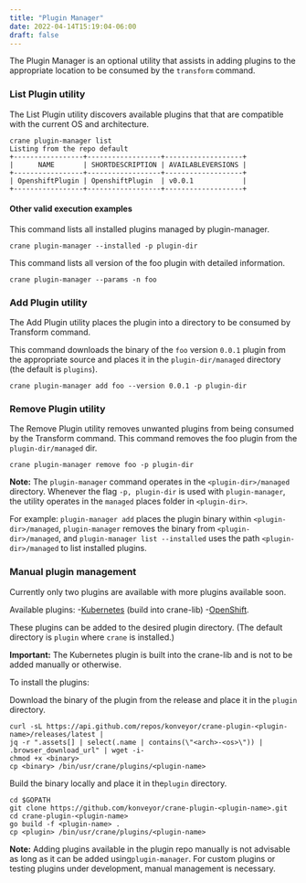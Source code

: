 ```yaml
---
title: "Plugin Manager"
date: 2022-04-14T15:19:04-06:00
draft: false
---
```


The Plugin Manager is an optional utility that assists in adding plugins to the appropriate location to be consumed by the `transform` command.

### List Plugin utility
The List Plugin utility discovers available plugins that that are compatible with the current OS and architecture.
```
crane plugin-manager list
Listing from the repo default
+-----------------+------------------+-------------------+
|      NAME       | SHORTDESCRIPTION | AVAILABLEVERSIONS |
+-----------------+------------------+-------------------+
| OpenshiftPlugin | OpenshiftPlugin  | v0.0.1            |
+-----------------+------------------+-------------------+
```
#### Other valid execution examples
This command lists all installed plugins managed by plugin-manager.
```
crane plugin-manager --installed -p plugin-dir
```
This command lists all version of the foo plugin with detailed information.

```
crane plugin-manager --params -n foo
```
### Add Plugin utility
The Add Plugin utility places the plugin into a directory to be consumed by Transform command.

This command downloads the binary of the `foo` version `0.0.1` plugin  from the appropriate source and places it in the `plugin-dir/managed` directory (the default is `plugins`).

```
crane plugin-manager add foo --version 0.0.1 -p plugin-dir
```
### Remove Plugin utility

The Remove Plugin utility removes unwanted plugins from being consumed by the Transform command.
This command removes the foo plugin from the `plugin-dir/managed` dir.
```
crane plugin-manager remove foo -p plugin-dir
```
**Note:** The `plugin-manager` command operates in the `<plugin-dir>/managed` directory.
Whenever the flag `-p, plugin-dir` is used with `plugin-manager`, the utility operates in the `managed` places folder in ``<plugin-dir>``.

For example:  `plugin-manager add` places the plugin binary within `<plugin-dir>/managed`, `plugin-manager` removes the binary from `<plugin-dir>/managed`, and `plugin-manager list --installed` uses the path `<plugin-dir>/managed` to list installed plugins.

### Manual plugin management
Currently only two plugins are available with more plugins available soon.

Available plugins:
-[Kubernetes](https://github.com/konveyor/crane-lib/tree/main/transform/kubernetes) (build into crane-lib)
-[OpenShift](https://github.com/konveyor/crane-plugin-openshift).

These plugins can be added to the desired plugin directory. (The default directory is `plugin` where `crane` is installed.)

**Important:** The Kubernetes plugin is built into the crane-lib and is not to be added manually or otherwise.

To install the plugins:

Download the binary of the plugin from the release and place it in the `plugin` directory.
```
curl -sL https://api.github.com/repos/konveyor/crane-plugin-<plugin-name>/releases/latest |
jq -r ".assets[] | select(.name | contains(\"<arch>-<os>\")) | .browser_download_url" | wget -i-
chmod +x <binary>
cp <binary> /bin/usr/crane/plugins/<plugin-name>
```
Build the binary locally and place it in the`plugin` directory.
```
cd $GOPATH
git clone https://github.com/konveyor/crane-plugin-<plugin-name>.git
cd crane-plugin-<plugin-name>
go build -f <plugin-name> .
cp <plugin> /bin/usr/crane/plugins/<plugin-name>
```
**Note:** Adding plugins available in the plugin repo manually is not advisable as long as it can be added using`plugin-manager`. For custom plugins or testing plugins under development, manual management is necessary.
